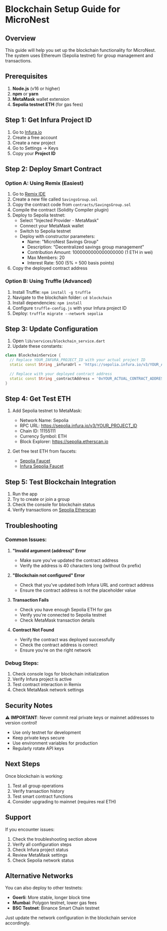 # Blockchain Setup Guide for MicroNest

## Overview
This guide will help you set up the blockchain functionality for MicroNest. The system uses Ethereum (Sepolia testnet) for group management and transactions.

## Prerequisites
1. **Node.js** (v16 or higher)
2. **npm** or **yarn**
3. **MetaMask** wallet extension
4. **Sepolia testnet ETH** (for gas fees)

## Step 1: Get Infura Project ID

1. Go to [Infura.io](https://infura.io/)
2. Create a free account
3. Create a new project
4. Go to Settings → Keys
5. Copy your **Project ID**

## Step 2: Deploy Smart Contract

### Option A: Using Remix (Easiest)

1. Go to [Remix IDE](https://remix.ethereum.org/)
2. Create a new file called `SavingsGroup.sol`
3. Copy the contract code from `contracts/SavingsGroup.sol`
4. Compile the contract (Solidity Compiler plugin)
5. Deploy to Sepolia testnet:
   - Select "Injected Provider - MetaMask"
   - Connect your MetaMask wallet
   - Switch to Sepolia testnet
   - Deploy with constructor parameters:
     - Name: "MicroNest Savings Group"
     - Description: "Decentralized savings group management"
     - Contribution Amount: 1000000000000000000 (1 ETH in wei)
     - Max Members: 20
     - Interest Rate: 500 (5% = 500 basis points)
6. Copy the deployed contract address

### Option B: Using Truffle (Advanced)

1. Install Truffle: `npm install -g truffle`
2. Navigate to the blockchain folder: `cd blockchain`
3. Install dependencies: `npm install`
4. Configure `truffle-config.js` with your Infura project ID
5. Deploy: `truffle migrate --network sepolia`

## Step 3: Update Configuration

1. Open `lib/services/blockchain_service.dart`
2. Update these constants:

```dart
class BlockchainService {
  // Replace YOUR_INFURA_PROJECT_ID with your actual project ID
  static const String _infuraUrl = 'https://sepolia.infura.io/v3/YOUR_ACTUAL_PROJECT_ID';
  
  // Replace with your deployed contract address
  static const String _contractAddress = '0xYOUR_ACTUAL_CONTRACT_ADDRESS';
}
```

## Step 4: Get Test ETH

1. Add Sepolia testnet to MetaMask:
   - Network Name: Sepolia
   - RPC URL: https://sepolia.infura.io/v3/YOUR_PROJECT_ID
   - Chain ID: 11155111
   - Currency Symbol: ETH
   - Block Explorer: https://sepolia.etherscan.io

2. Get free test ETH from faucets:
   - [Sepolia Faucet](https://sepoliafaucet.com/)
   - [Infura Sepolia Faucet](https://www.infura.io/faucet/sepolia)

## Step 5: Test Blockchain Integration

1. Run the app
2. Try to create or join a group
3. Check the console for blockchain status
4. Verify transactions on [Sepolia Etherscan](https://sepolia.etherscan.io/)

## Troubleshooting

### Common Issues:

1. **"Invalid argument (address)" Error**
   - Make sure you've updated the contract address
   - Verify the address is 40 characters long (without 0x prefix)

2. **"Blockchain not configured" Error**
   - Check that you've updated both Infura URL and contract address
   - Ensure the contract address is not the placeholder value

3. **Transaction Fails**
   - Check you have enough Sepolia ETH for gas
   - Verify you're connected to Sepolia testnet
   - Check MetaMask transaction details

4. **Contract Not Found**
   - Verify the contract was deployed successfully
   - Check the contract address is correct
   - Ensure you're on the right network

### Debug Steps:

1. Check console logs for blockchain initialization
2. Verify Infura project is active
3. Test contract interaction in Remix
4. Check MetaMask network settings

## Security Notes

⚠️ **IMPORTANT**: Never commit real private keys or mainnet addresses to version control!

- Use only testnet for development
- Keep private keys secure
- Use environment variables for production
- Regularly rotate API keys

## Next Steps

Once blockchain is working:
1. Test all group operations
2. Verify transaction history
3. Test smart contract functions
4. Consider upgrading to mainnet (requires real ETH)

## Support

If you encounter issues:
1. Check the troubleshooting section above
2. Verify all configuration steps
3. Check Infura project status
4. Review MetaMask settings
5. Check Sepolia network status

## Alternative Networks

You can also deploy to other testnets:
- **Goerli**: More stable, longer block time
- **Mumbai**: Polygon testnet, lower gas fees
- **BSC Testnet**: Binance Smart Chain testnet

Just update the network configuration in the blockchain service accordingly. 